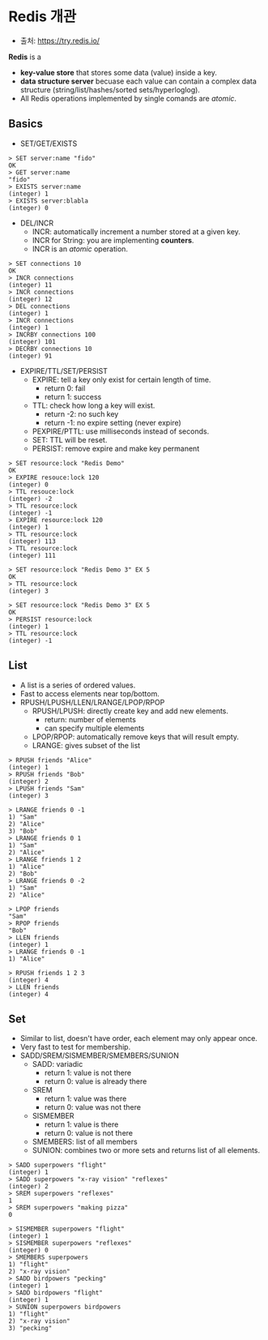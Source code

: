 # Redis 개관

- 출처: https://try.redis.io/

**Redis** is a 
  - **key-value store** that stores some data (value) inside a key.
  - **data structure server** becuase each value can contain a complex data structure (string/list/hashes/sorted sets/hyperloglog).
  - All Redis operations implemented by single comands are *atomic*.


## Basics

- SET/GET/EXISTS

```
> SET server:name "fido"
OK
> GET server:name
"fido"
> EXISTS server:name
(integer) 1
> EXISTS server:blabla
(integer) 0
```

- DEL/INCR
  - INCR: automatically increment a number stored at a given key.
  - INCR for String: you are implementing **counters**.
  - INCR is an *atomic* operation.

```
> SET connections 10
OK
> INCR connections
(integer) 11
> INCR connections
(integer) 12
> DEL connections
(integer) 1
> INCR connections
(integer) 1
> INCRBY connections 100
(integer) 101
> DECRBY connections 10
(integer) 91
```

- EXPIRE/TTL/SET/PERSIST
  - EXPIRE: tell a key only exist for certain length of time.
    - return 0: fail
    - return 1: success
  - TTL: check how long a key will exist.
    - return -2: no such key
    - return -1: no expire setting (never expire)
  - PEXPIRE/PTTL: use milliseconds instead of seconds.
  - SET: TTL will be reset.
  - PERSIST: remove expire and make key permanent

```
> SET resource:lock "Redis Demo"
OK
> EXPIRE resouce:lock 120
(integer) 0
> TTL resouce:lock
(integer) -2
> TTL resource:lock
(integer) -1
> EXPIRE resource:lock 120
(integer) 1
> TTL resource:lock
(integer) 113
> TTL resource:lock
(integer) 111
```

```
> SET resource:lock "Redis Demo 3" EX 5
OK
> TTL resource:lock
(integer) 3
```

```
> SET resource:lock "Redis Demo 3" EX 5
OK
> PERSIST resource:lock
(integer) 1
> TTL resource:lock
(integer) -1
```

## List

- A list is a series of ordered values.
- Fast to access elements near top/bottom.
- RPUSH/LPUSH/LLEN/LRANGE/LPOP/RPOP
  - RPUSH/LPUSH: directly create key and add new elements.
    - return: number of elements
    - can specify multiple elements
  - LPOP/RPOP: automatically remove keys that will result empty.
  - LRANGE: gives subset of the list

```
> RPUSH friends "Alice"
(integer) 1
> RPUSH friends "Bob"
(integer) 2
> LPUSH friends "Sam"
(integer) 3
```

```
> LRANGE friends 0 -1
1) "Sam"
2) "Alice"
3) "Bob"
> LRANGE friends 0 1
1) "Sam"
2) "Alice"
> LRANGE friends 1 2
1) "Alice"
2) "Bob"
> LRANGE friends 0 -2
1) "Sam"
2) "Alice"
```

```
> LPOP friends
"Sam"
> RPOP friends
"Bob"
> LLEN friends
(integer) 1
> LRANGE friends 0 -1
1) "Alice"
```

```
> RPUSH friends 1 2 3
(integer) 4
> LLEN friends
(integer) 4
```

## Set

- Similar to list, doesn't have order, each element may only appear once.
- Very fast to test for membership.
- SADD/SREM/SISMEMBER/SMEMBERS/SUNION
  - SADD: variadic
    - return 1: value is not there
    - return 0: value is already there
  - SREM
    - return 1: value was there
    - return 0: value was not there
  - SISMEMBER
    - return 1: value is there
    - return 0: value is not there
  - SMEMBERS: list of all members
  - SUNION: combines two or more sets and returns list of all elements.

```
> SADD superpowers "flight"
(integer) 1
> SADD superpowers "x-ray vision" "reflexes"
(integer) 2
> SREM superpowers "reflexes"
1
> SREM superpowers "making pizza"
0
```

```
> SISMEMBER superpowers "flight"
(integer) 1
> SISMEMBER superpowers "reflexes"
(integer) 0
> SMEMBERS superpowers
1) "flight"
2) "x-ray vision"
> SADD birdpowers "pecking"
(integer) 1
> SADD birdpowers "flight"
(integer) 1
> SUNION superpowers birdpowers
1) "flight"
2) "x-ray vision"
3) "pecking"
```
